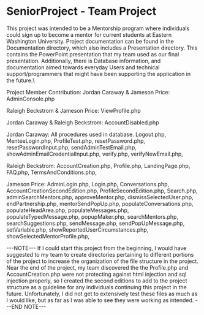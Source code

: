 # SeniorProject - Team Project
This project was intended to be a Mentorship program where individuals could sign up to become a mentor for current students at Eastern Washington University. 
Project documentation can be found in the Documentation directory, which also includes a Presentation directory. This contains the PowerPoint presentation that my team used as our final presentation. Additionally, there is Database information, and documentation aimed towards everyday Users and technical support/programmers that might have been supporting the application in the future.\

Project Member Contribution:
Jordan Caraway & Jameson Price:
  AdminConsole.php
  

Raleigh Beckstrom & Jameson Price:
  ViewProfile.php
  
Jordan Caraway & Raleigh Beckstrom:
  AccountDisabled.php
  
Jordan Caraway:
  All procedures used in database.
  Logout.php,
  MenteeLogin.php,
  ProfileTest.php,
  resetPassword.php,
  resetPasswordInput.php,
  sendAdminTestEmail.php,
  showAdminEmailCredentialInput.php,
  verify.php,
  verifyNewEmail.php,
  
Raleigh Beckstrom:
  AccountCreation.php,
  Profile.php,
  LandingPage.php,
  FAQ.php,
  TermsAndConditions.php,
  
Jameson Price:
  AdminLogin.php,
  Login.php,
  Conversations.php,
  AccountCreationSecondEdition.php,
  ProfileSecondEdition.php,
  Search.php,
  adminSearchMentors.php,
  approveMentor.php,
  dismissSelectedUser.php,
  endPartnership.php,
  mentorSendPopUp.php,
  populateConversations.php,
  populateHeadArea.php,
  populateMessages.php,
  populateTypedMessage.php,
  popupMaker.php,
  searchMentors.php,
  searchSuggestions.php,
  sendMessage.php,
  sendPopUpMessage.php,
  setVariable.php,
  showReportedUserCircumstances.php,
  showSelectedMentorProfile.php,
  
---NOTE---
If I could start this project from the beginning, I would have suggested to my team to create directories pertaining to different portions of the project to increase the organization of the file structure in the project.
Near the end of the project, my team discovered the the Profile.php and AccountCreation.php were not protecting against html injection and sql injection properly, so I created the second editions to add to the project structure as a guideline for any individuals continuing this project in the future. Unfortunately, I did not get to extensively test these files as much as I would like, but as far as I was able to see they were working as intended.
---END NOTE---
